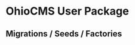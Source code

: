 # OhioCMS User Package

## Migrations / Seeds / Factories

```sudo composer dumpautoload
```

```php artisan vendor:publish --provider="Ohio\Core\Base\OhioCoreServiceProvider" --force
```

```php artisan cache:clear;sudo service php7.0-fpm restart;
``` 

```php artisan migrate:refresh --seed #re-run all migrations with seeds
```